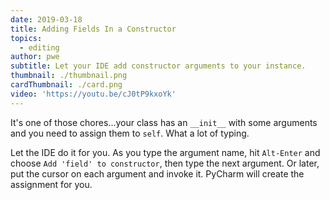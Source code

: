 ```yaml
---
date: 2019-03-18
title: Adding Fields In a Constructor
topics:
  - editing
author: pwe
subtitle: Let your IDE add constructor arguments to your instance.
thumbnail: ./thumbnail.png
cardThumbnail: ./card.png
video: 'https://youtu.be/cJ0tP9kxoYk'
---
```


It's one of those chores...your class has an `__init__` with some arguments
and you need to assign them to `self`. What a lot of typing.

Let the IDE do it for you. As you type the argument name, hit `Alt-Enter`
and choose `Add 'field' to constructor`, then type the next argument. Or
later, put the cursor on each argument and invoke it. PyCharm will create
the assignment for you.
